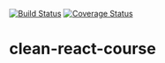 [![Build Status](https://travis-ci.com/chrisbcl/clean-react-course.svg?token=sZwyyKKHhR82pkp4sqGg&branch=master)](https://travis-ci.com/chrisbcl/clean-react-course)
[![Coverage Status](https://coveralls.io/repos/github/chrisbcl/clean-react-course/badge.svg?branch=master)](https://coveralls.io/github/chrisbcl/clean-react-course?branch=master)

# clean-react-course
